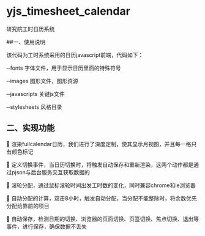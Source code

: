 # yjs_timesheet_calendar
研究院工时日历系统

##一、使用说明

该代码为工时系统采用的日历javascript前端，代码如下：

─fonts								字体文件，用于显示日历里面的特殊符号
   
─images								图形文件，图形资源
         
─javascripts							关键js文件

─stylesheets							风格目录
     
        
## 二、实现功能

	渲染fullcalendar日历，我们进行了深度定制，使其显示月视图，并且每一格只有颜色标记

	定义切换事件，当日历切换时，将触发自动保存和重新渲染，这两个动作都是通过pjson与后台服务交互获取数据的

	滚轮分配，通过鼠标滚轮时间出发工时数的变化，同时兼容chrome和ie浏览器

	自动分配的计算，双击8小时，触发自动分配，当分配不能整除时，将余数优先分配给靠前的项目

	自动保存，检测日期的切换、浏览器的页面切换、页签切换、焦点切换、退出等事件，进行保存，确保数据不丢失
